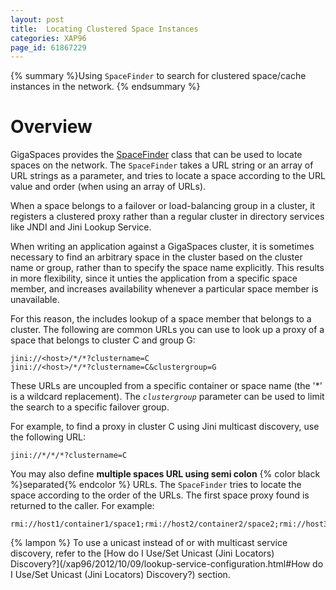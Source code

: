 ```yaml
---
layout: post
title:  Locating Clustered Space Instances
categories: XAP96
page_id: 61867229
---
```


{% summary %}Using `SpaceFinder` to search for clustered space/cache instances in the network. {% endsummary %}

# Overview

GigaSpaces provides&nbsp;the [SpaceFinder](http://www.gigaspaces.com/docs/JavaDoc9.6/index.html?com/j_spaces/core/client/SpaceFinder.html) class that can be used to&nbsp;locate spaces on the network. The `SpaceFinder` takes a URL string or an array of URL strings as a parameter, and tries to locate a space according to the URL value and order (when using an array of URLs).

When a space belongs to a failover or load-balancing group in a cluster, it registers a clustered proxy rather than a regular cluster in directory services like JNDI and Jini Lookup Service.

When writing an application against a GigaSpaces cluster, it is sometimes necessary to find an arbitrary space in the cluster based on the cluster name or group, rather than to specify the space name explicitly. This results in more flexibility, since it unties the application from a specific space member, and increases availability whenever a particular space member is unavailable.

For this reason, the includes lookup of a space member that belongs to a cluster. The following are common URLs you can use to look up a proxy of a space that belongs to cluster C and group G:

    jini://<host>/*/*?clustername=C
    jini://<host>/*/*?clustername=C&clustergroup=G

These URLs are uncoupled from a specific container or space name (the '*' is a wildcard replacement). The _`clustergroup`_ parameter can be used to limit the search to a specific failover group.

For example, to find a proxy in cluster C using Jini multicast discovery, use the following URL:

    jini://*/*/*?clustername=C

You may also define **multiple spaces URL using semi colon** {% color black %}separated{% endcolor %} URLs. The `SpaceFinder` tries to locate the space according to the order of the URLs. The first space proxy found is returned to the caller. For example:
    
    rmi://host1/container1/space1;rmi://host2/container2/space2;rmi://host3/container3/space3

{% lampon %} To use a unicast instead of or with multicast service discovery, refer to the [How do I Use/Set Unicast (Jini Locators) Discovery?](/xap96/2012/10/09/lookup-service-configuration.html#How do I Use/Set Unicast (Jini Locators) Discovery?) section.
